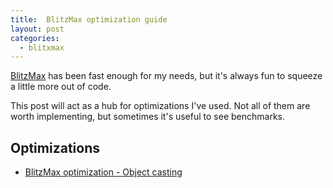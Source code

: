 ```yaml
---
title:  BlitzMax optimization guide
layout: post
categories:
  - blitxmax
---
```


[BlitzMax](https://github.com/blitz-research/blitzmax) has been fast enough for
my needs, but it's always fun to squeeze a little more out of code.

This post will act as a hub for optimizations I've used. Not all of them are
worth implementing, but sometimes it's useful to see benchmarks.

## Optimizations

* [BlitzMax optimization - Object casting](/blog/blitzmax-optimization-casting/)
